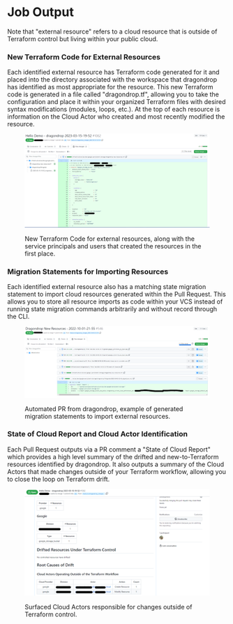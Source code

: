 # Job Output

Note that "external resource" refers to a cloud resource that is outside of Terraform control but living within your public cloud.

### New Terraform Code for External Resources

Each identified external resource has Terraform code generated for it and placed into the directory associated with the workspace that dragondrop has identified as most appropriate for the resource. This new Terraform code is generated in a file called "dragondrop.tf", allowing you to take the configuration and place it within your organized Terraform files with desired syntax modifications (modules, loops, etc.). At the top of each resource is information on the Cloud Actor who created and most recently modified the resource.

<figure><img src="../../.gitbook/assets/202230315_resource_output.png" alt=""><figcaption><p>New Terraform Code for external resources, along with the service principals and users that created the resources in the first place.</p></figcaption></figure>

### Migration Statements for Importing Resources

Each identified external resource also has a matching state migration statement to import cloud resources generated within the Pull Request. This allows you to store all resource imports as code within your VCS instead of running state migration commands arbitrarily and without record through the CLI.

<figure><img src="../../.gitbook/assets/20221001_migration_statements_pr.png" alt=""><figcaption><p>Automated PR from dragondrop, example of generated migration statements to import external resources.</p></figcaption></figure>

### State of Cloud Report and Cloud Actor Identification

Each Pull Request outputs via a PR comment a "State of Cloud Report" which provides a high level summary of the drifted and new-to-Terraform resources identified by dragondrop. It also outputs a summary of the Cloud Actors that made changes outside of your Terraform workflow, allowing you to close the loop on Terraform drift.

<figure><img src="../../.gitbook/assets/20230315_cloud_actor_screen_shot.png" alt=""><figcaption><p>Surfaced Cloud Actors responsible for changes outside of Terraform control.</p></figcaption></figure>
